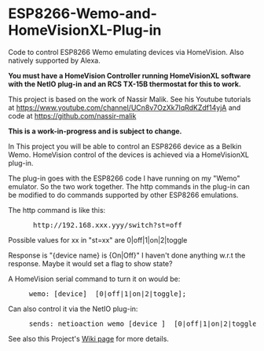 # ESP8266-Wemo-and-HomeVisionXL-Plug-in

Code to control ESP8266 Wemo emulating devices via HomeVision. Also natively supported by Alexa.

<b>You must have a HomeVision Controller running HomeVisionXL software with the NetIO plug-in and an RCS TX-15B thermostat for this to work.</b>

This project is based on the work of Nassir Malik. See his Youtube tutorials at https://www.youtube.com/channel/UCn8v7OzXk7IqRdKZdf14yjA and code at https://github.com/nassir-malik

<b> This is a work-in-progress and is subject to change.</b>

In This project you will be able to control an ESP8266 device as a Belkin Wemo. HomeVision control of the devices is achieved via a HomeVisionXL plug-in.

The plug-in goes with the ESP8266 code I have running on my "Wemo" emulator. So the two work together.
The http commands in the plug-in can be modified to do commands supported by other ESP8266 emulations.

The http command is like this:
<pre>
      http://192.168.xxx.yyy/switch?st=off
</pre>
Possible values for xx in "st=xx" are  0|off|1|on|2|toggle

Response is "{device name} is {On|Off}"
I haven't done anything w.r.t the response. Maybe it would set a flag to show state?

A HomeVision serial command to turn it on would be:
<pre>
     wemo: [device]  [0|off|1|on|2|toggle];
</pre>
Can also control it via the NetIO plug-in:
<pre>
     sends: netioaction wemo [device ]  [0|off|1|on|2|toggle]
</pre>  
See also this Project's [Wiki page](https://github.com/rebel7580/ESP8266-Wemo-and-HomeVisionXL-Plug-in/wiki) for more details.
